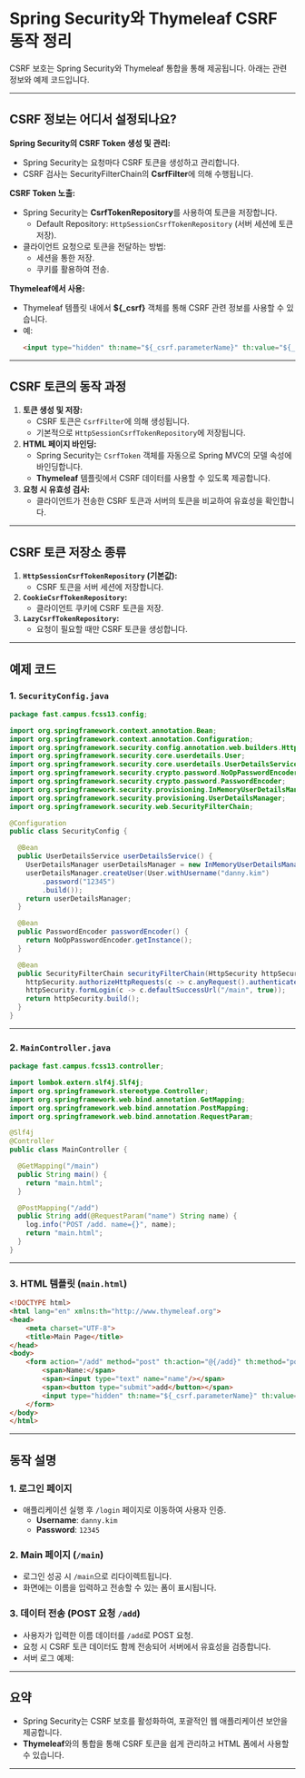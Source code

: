 # Spring Security와 Thymeleaf CSRF 동작 정리

CSRF 보호는 Spring Security와 Thymeleaf 통합을 통해 제공됩니다. 아래는 관련 정보와 예제 코드입니다.

---

## **CSRF 정보는 어디서 설정되나요?**

**Spring Security의 CSRF Token 생성 및 관리:**
- Spring Security는 요청마다 CSRF 토큰을 생성하고 관리합니다.
- CSRF 검사는 SecurityFilterChain의 **CsrfFilter**에 의해 수행됩니다.

**CSRF Token 노출:**
- Spring Security는 **CsrfTokenRepository**를 사용하여 토큰을 저장합니다.
    - Default Repository: `HttpSessionCsrfTokenRepository` (서버 세션에 토큰 저장).
- 클라이언트 요청으로 토큰을 전달하는 방법:
    - 세션을 통한 저장.
    - 쿠키를 활용하여 전송.

**Thymeleaf에서 사용:**
- Thymeleaf 템플릿 내에서 **${_csrf}** 객체를 통해 CSRF 관련 정보를 사용할 수 있습니다.
- 예:
  ```html
  <input type="hidden" th:name="${_csrf.parameterName}" th:value="${_csrf.token}" />
  ```

---

## **CSRF 토큰의 동작 과정**

1. **토큰 생성 및 저장:**
    - CSRF 토큰은 `CsrfFilter`에 의해 생성됩니다.
    - 기본적으로 `HttpSessionCsrfTokenRepository`에 저장됩니다.
2. **HTML 페이지 바인딩:**
    - Spring Security는 `CsrfToken` 객체를 자동으로 Spring MVC의 모델 속성에 바인딩합니다.
    - **Thymeleaf** 템플릿에서 CSRF 데이터를 사용할 수 있도록 제공합니다.
3. **요청 시 유효성 검사:**
    - 클라이언트가 전송한 CSRF 토큰과 서버의 토큰을 비교하여 유효성을 확인합니다.

---

## **CSRF 토큰 저장소 종류**

1. **`HttpSessionCsrfTokenRepository` (기본값):**
    - CSRF 토큰을 서버 세션에 저장합니다.
2. **`CookieCsrfTokenRepository`:**
    - 클라이언트 쿠키에 CSRF 토큰을 저장.
3. **`LazyCsrfTokenRepository`:**
    - 요청이 필요할 때만 CSRF 토큰을 생성합니다.

---

## **예제 코드**

### 1. `SecurityConfig.java`

```java
package fast.campus.fcss13.config;

import org.springframework.context.annotation.Bean;
import org.springframework.context.annotation.Configuration;
import org.springframework.security.config.annotation.web.builders.HttpSecurity;
import org.springframework.security.core.userdetails.User;
import org.springframework.security.core.userdetails.UserDetailsService;
import org.springframework.security.crypto.password.NoOpPasswordEncoder;
import org.springframework.security.crypto.password.PasswordEncoder;
import org.springframework.security.provisioning.InMemoryUserDetailsManager;
import org.springframework.security.provisioning.UserDetailsManager;
import org.springframework.security.web.SecurityFilterChain;

@Configuration
public class SecurityConfig {

  @Bean
  public UserDetailsService userDetailsService() {
    UserDetailsManager userDetailsManager = new InMemoryUserDetailsManager();
    userDetailsManager.createUser(User.withUsername("danny.kim")
        .password("12345")
        .build());
    return userDetailsManager;
  }

  @Bean
  public PasswordEncoder passwordEncoder() {
    return NoOpPasswordEncoder.getInstance();
  }

  @Bean
  public SecurityFilterChain securityFilterChain(HttpSecurity httpSecurity) throws Exception {
    httpSecurity.authorizeHttpRequests(c -> c.anyRequest().authenticated());
    httpSecurity.formLogin(c -> c.defaultSuccessUrl("/main", true));
    return httpSecurity.build();
  }
}
```

---

### 2. `MainController.java`

```java
package fast.campus.fcss13.controller;

import lombok.extern.slf4j.Slf4j;
import org.springframework.stereotype.Controller;
import org.springframework.web.bind.annotation.GetMapping;
import org.springframework.web.bind.annotation.PostMapping;
import org.springframework.web.bind.annotation.RequestParam;

@Slf4j
@Controller
public class MainController {

  @GetMapping("/main")
  public String main() {
    return "main.html";
  }

  @PostMapping("/add")
  public String add(@RequestParam("name") String name) {
    log.info("POST /add. name={}", name);
    return "main.html";
  }
}
```

---

### 3. HTML 템플릿 (`main.html`)

```html
<!DOCTYPE html>
<html lang="en" xmlns:th="http://www.thymeleaf.org">
<head>
    <meta charset="UTF-8">
    <title>Main Page</title>
</head>
<body>
    <form action="/add" method="post" th:action="@{/add}" th:method="post">
        <span>Name:</span>
        <span><input type="text" name="name"/></span>
        <span><button type="submit">add</button></span>
        <input type="hidden" th:name="${_csrf.parameterName}" th:value="${_csrf.token}" />
    </form>
</body>
</html>
```

---

## **동작 설명**

### **1. 로그인 페이지**
- 애플리케이션 실행 후 `/login` 페이지로 이동하여 사용자 인증.
    - **Username**: `danny.kim`
    - **Password**: `12345`

### **2. Main 페이지 (`/main`)**
- 로그인 성공 시 `/main`으로 리다이렉트됩니다.
- 화면에는 이름을 입력하고 전송할 수 있는 폼이 표시됩니다.

### **3. 데이터 전송 (POST 요청 `/add`)**
- 사용자가 입력한 이름 데이터를 `/add`로 POST 요청.
- 요청 시 CSRF 토큰 데이터도 함께 전송되어 서버에서 유효성을 검증합니다.
- 서버 로그 예제:

---

## **요약**
- Spring Security는 CSRF 보호를 활성화하여, 포괄적인 웹 애플리케이션 보안을 제공합니다.
- **Thymeleaf**와의 통합을 통해 CSRF 토큰을 쉽게 관리하고 HTML 폼에서 사용할 수 있습니다.

---
